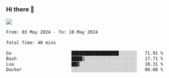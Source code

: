 ### Hi there 👋️

![](https://komarev.com/ghpvc/?username=Loner1024)

<!--START_SECTION:waka-->

```txt
From: 03 May 2024 - To: 10 May 2024

Total Time: 48 mins

Go                       ██████████████████░░░░░░░   71.91 %
Bash                     ████▒░░░░░░░░░░░░░░░░░░░░   17.71 %
Lua                      ██▓░░░░░░░░░░░░░░░░░░░░░░   10.31 %
Docker                   ░░░░░░░░░░░░░░░░░░░░░░░░░   00.08 %
```

<!--END_SECTION:waka-->



